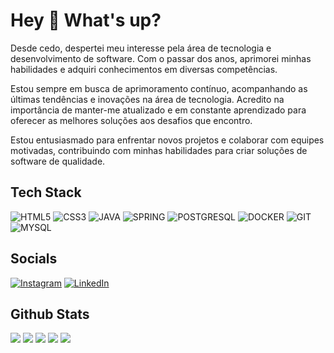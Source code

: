 # Hey 👋 What's up?

Desde cedo, despertei meu interesse pela área de tecnologia e desenvolvimento de software. Com o passar dos anos, aprimorei minhas habilidades e adquiri conhecimentos em diversas competências.

Estou sempre em busca de aprimoramento contínuo, acompanhando as últimas tendências e inovações na área de tecnologia. Acredito na importância de manter-me atualizado e em constante aprendizado para oferecer as melhores soluções aos desafios que encontro.

Estou entusiasmado para enfrentar novos projetos e colaborar com equipes motivadas, contribuindo com minhas habilidades para criar soluções de software de qualidade.

## Tech Stack
![HTML5](https://img.shields.io/badge/html5-%23E34F26.svg?style=for-the-badge&logo=html5&logoColor=white) 
![CSS3](https://img.shields.io/badge/css3-%231572B6.svg?style=for-the-badge&logo=css3&logoColor=white) 
![JAVA](https://img.shields.io/badge/Java-ED8B00?style=for-the-badge&logo=java&logoColor=white)
![SPRING](https://img.shields.io/badge/Spring-6DB33F?style=for-the-badge&logo=spring&logoColor=white)
![POSTGRESQL](https://img.shields.io/badge/PostgreSQL-316192?style=for-the-badge&logo=postgresql&logoColor=white)
![DOCKER](https://img.shields.io/badge/Docker-2496ED?style=for-the-badge&logo=docker&logoColor=white)
![GIT](https://img.shields.io/badge/Git-E34F26?style=for-the-badge&logo=git&logoColor=white)
![MYSQL](https://img.shields.io/badge/MySQL-00000F?style=for-the-badge&logo=mysql&logoColor=white)

## Socials
[![Instagram](https://img.shields.io/badge/Instagram-%23E4405F.svg?logo=Instagram&logoColor=white)](https://instagram.com/wferreiracosta) [![LinkedIn](https://img.shields.io/badge/LinkedIn-%230077B5.svg?logo=linkedin&logoColor=white)](https://linkedin.com/in/wferreiracosta)

## Github Stats
![](http://github-profile-summary-cards.vercel.app/api/cards/profile-details?username=wferreiracosta&theme=transparent)
![](http://github-profile-summary-cards.vercel.app/api/cards/repos-per-language?username=wferreiracosta&theme=transparent)
![](http://github-profile-summary-cards.vercel.app/api/cards/most-commit-language?username=wferreiracosta&theme=transparent)
![](http://github-profile-summary-cards.vercel.app/api/cards/stats?username=wferreiracosta&theme=transparent)
![](http://github-profile-summary-cards.vercel.app/api/cards/productive-time?username=wferreiracosta&theme=transparent&utcOffset=8)
